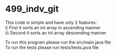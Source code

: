# 499_indv_git
 This code is simple and have only 2 features: <br>
 i) First it sorts an int array in ascending manner <br>
 ii) Second it sorts an int array descending manner
 
 To run this program please run the src/main.java file
 <br>
 To run the tests please run tests/tests.java file
 
 

